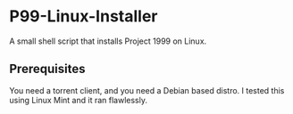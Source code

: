 # P99-Linux-Installer
A small shell script that installs Project 1999 on Linux.

## Prerequisites
You need a torrent client, and you need a Debian based distro. I tested this using Linux Mint and it ran flawlessly.
